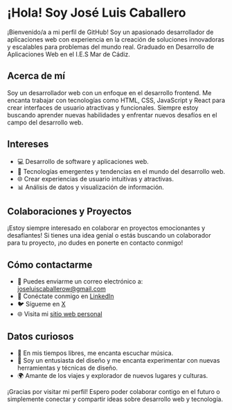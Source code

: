 # ¡Hola! Soy José Luis Caballero

¡Bienvenido/a a mi perfil de GitHub! Soy un apasionado desarrollador de aplicaciones web con experiencia en la creación de soluciones innovadoras y escalables para problemas del mundo real. Graduado en Desarrollo de Aplicaciones Web en el I.E.S Mar de Cádiz.

## Acerca de mí

Soy un desarrollador web con un enfoque en el desarrollo frontend. Me encanta trabajar con tecnologías como HTML, CSS, JavaScript y React para crear interfaces de usuario atractivas y funcionales. Siempre estoy buscando aprender nuevas habilidades y enfrentar nuevos desafíos en el campo del desarrollo web.

## Intereses

- 💻 Desarrollo de software y aplicaciones web.
- 🚀 Tecnologías emergentes y tendencias en el mundo del desarrollo web.
- 🌐 Crear experiencias de usuario intuitivas y atractivas.
- 📊 Análisis de datos y visualización de información.

## Colaboraciones y Proyectos

¡Estoy siempre interesado en colaborar en proyectos emocionantes y desafiantes! Si tienes una idea genial o estás buscando un colaborador para tu proyecto, ¡no dudes en ponerte en contacto conmigo!

## Cómo contactarme

- 📧 Puedes enviarme un correo electrónico a: joseluiscaballerow@gmail.com
- 💬 Conéctate conmigo en [LinkedIn](https://www.linkedin.com/in/joseluiscaballerow)
- 🐦 Sígueme en [X](https://twitter.com/josecaballerow)
- 🌐 Visita mi [sitio web personal]([https://www.joseluiscaballero.com](https://joseluiscaballerow.vercel.app/))

## Datos curiosos

- 🎸 En mis tiempos libres, me encanta escuchar música.
- 🎨 Soy un entusiasta del diseño y me encanta experimentar con nuevas herramientas y técnicas de diseño.
- 🌍 Amante de los viajes y explorador de nuevos lugares y culturas.

¡Gracias por visitar mi perfil! Espero poder colaborar contigo en el futuro o simplemente conectar y compartir ideas sobre desarrollo web y tecnología.
